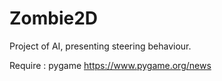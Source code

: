 # Zombie2D

Project of AI, presenting steering behaviour.

Require : pygame  https://www.pygame.org/news
